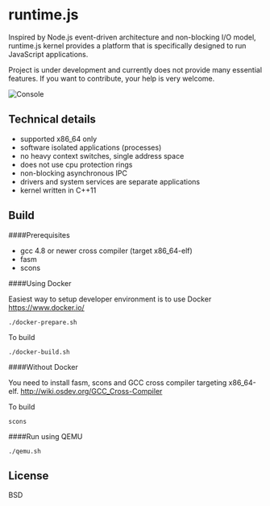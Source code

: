 runtime.js
====

Inspired by Node.js event-driven architecture and non-blocking I/O model, runtime.js kernel provides a platform that is specifically designed to run JavaScript applications.

Project is under development and currently does not provide many essential features. If you want to contribute, your help is very welcome.

![Console](https://raw.githubusercontent.com/runtimejs/runtimejs.github.io/master/img/runtimejs_1_compressed.png)

Technical details
----

- supported x86_64 only
- software isolated applications (processes)
- no heavy context switches, single address space
- does not use cpu protection rings
- non-blocking asynchronous IPC
- drivers and system services are separate applications
- kernel written in C++11

Build
----
####Prerequisites
- gcc 4.8 or newer cross compiler (target x86\_64-elf)
- fasm
- scons

####Using Docker

Easiest way to setup developer environment is to use Docker https://www.docker.io/

    ./docker-prepare.sh

To build

    ./docker-build.sh

####Without Docker

You need to install fasm, scons and GCC cross compiler targeting x86\_64-elf. http://wiki.osdev.org/GCC_Cross-Compiler

To build

    scons
    
####Run using QEMU

    ./qemu.sh
    
    
License
----
BSD
